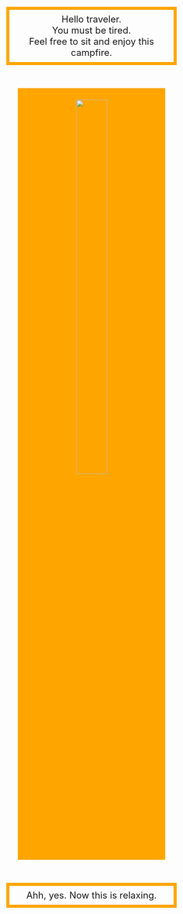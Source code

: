 
<html>
<head>
  <title>Virtual Bus Stop</title>
  <style>
    .text {
      text-align: center;
      font-size: 18pt;
      color: darkgray);
      padding: 10px;
      border: 8px solid orange;
      margin: 30px;
    }
  </style>
  <style>
    .image {
      text-align: center;
      height: 50%;
      width: 50%;
    }
  </style>
</head>
<body>
  <p class="text">Hello traveler.<br/>
     You must be tired.<br/>
     Feel free to sit and enjoy this campfire.</p>
  <div style="text-align: center; background-color: orange; padding: 30px; margin: 60px;">
    <img class="image" src="https://campingcooks.com/wp-content/uploads/2010/12/campfire-safety.jpg"/>
  </div>
  <p class="text"> Ahh, yes. Now this is relaxing.</p>
</body>
</html>
